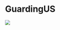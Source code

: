 # GuardingUS

<img src="https://raw.githubusercontent.com/AdrianRdz23/GuardingUS_Homepage/main/Assets/GuardingUS.jpeg"/>
